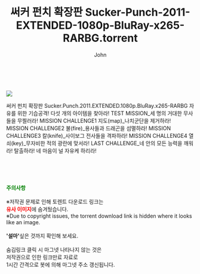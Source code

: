 ﻿---
layout: post
title:  "    써커 펀치 확장판 Sucker-Punch-2011-EXTENDED-1080p-BluRay-x265-RARBG.torrent"
author: John
categories: [ 영화 ]
tags: [  ]
image: https://torrentrj55.com/uploadfile/full/fd4a5a67b3d67d310b951c7277617e9833e5bfb3.jpg 
description: "    써커 펀치 확장판 Sucker-Punch-2011-EXTENDED-1080p-BluRay-x265-RARBG torrent 정보 공유"
toc: true
toc_sticky: true
---

<br>
<p><img src="https://torrentrj55.com/uploadfile/full/fd4a5a67b3d67d310b951c7277617e9833e5bfb3.jpg"/></p>
 써커 펀치 확장판 Sucker.Punch.2011.EXTENDED.1080p.BluRay.x265-RARBG 자유를 위한 기습공격! 다섯 개의 아이템을 찾아라! TEST MISSION_세 명의 거대한 무사들을 무찔러라! MISSION CHALLENGE1 지도(map)_나치군단을 제거하라! MISSION CHALLENGE2 불(fire)_용사들과 드래곤을 섬멸하라! MISSION CHALLENGE3 칼(knife)_사이보그 전사들을 격파하라! MISSION CHALLENGE4 열쇠(key)_무자비한 적의 광란에 맞서라! LAST CHALLENGE_네 안의 모든 능력을 깨워라! 탈출하라! 네 마음이 널 자유케 하리라! 
    
<br><br><br>
<p data-ke-size="size16"><b><span style="color: green;">주의사항</span></b><br /><br />※저작권 문제로 인해 토렌트 다운로드 링크는<br /><b><span style="color: red;">유사 이미지</span></b>에 숨겨뒀습니다.<br />※Due to copyright issues, the torrent download link is hidden where it looks like an image.<br /><br /><b>'설마'</b>싶은 것까지 확인해 보세요.<br /><br />숨김링크 클릭 시 마그넷 나타나지 않는 것은<br />저작권으로 인한 링크만료 자료로<br />1시간 간격으로 봇에 의해 마그넷 주소 갱신됩니다.</p>
